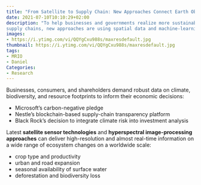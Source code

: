 ```yaml
---
title: "From Satellite to Supply Chain: New Approaches Connect Earth Observation to Economic Decisions"
date: 2021-07-10T10:10:29+02:00
description: "To help businesses and governments realize more sustainable
supply chains, new approaches are using spatial data and machine-learning techniques to connect Earth observation data to conventional economic tools."
images:
- https://i.ytimg.com/vi/QQYgCxu988s/maxresdefault.jpg
thumbnail: https://i.ytimg.com/vi/QQYgCxu988s/maxresdefault.jpg
tags:
- MRIO
- Daniel
Categories:
- Research
---
```


Businesses, consumers, and shareholders demand robust data on climate, biodiversity, and resource footprints to inform their economic decisions:

* Microsoft’s carbon-negative pledge
* Nestle’s blockchain-based supply-chain transparency platform
* Black Rock’s decision to integrate climate risk into investment analysis

Latest **satellite sensor technologies** and **hyperspectral image-processing approaches** can deliver high-resolution and almost real-time information on a wide range of ecosystem changes on a worldwide scale:

* crop type and productivity
* urban and road expansion
* seasonal availability of surface water
* deforestation and biodiversity loss
